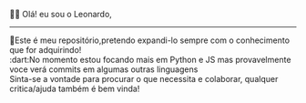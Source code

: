 :bowing_man: Olá! eu sou o Leonardo,<br>
<hr>
🌱Este é meu repositório,pretendo expandi-lo sempre com o conhecimento que for adquirindo!<br>
:dart:No momento estou focando mais em Python e JS mas provavelmente voce verá commits em algumas outras linguagens<br>
  Sinta-se a vontade para procurar o que necessita e colaborar, qualquer critica/ajuda também é bem vinda!

<!---
leolm83/leolm83 is a ✨ special ✨ repository because its `README.md` (this file) appears on your GitHub profile.
You can click the Preview link to take a look at your changes.
--->
